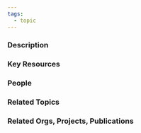 ```yaml
---
tags:
  - topic
---
```


### Description

### Key Resources

### People

### Related Topics

### Related Orgs, Projects, Publications

